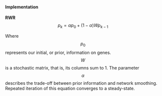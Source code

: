 
#### Implementation  
**RWR**  
$$
p_k = αp_0 + (1-α)Wp_{k - 1}
$$

Where  $$p_0$$ represents our initial, or prior, information on genes. $$W$$ is a stochastic matrix, that is, its columns sum to 1. The parameter $$α$$ describes the trade-off between prior information and network smoothing. Repeated iteration of this equation converges to a steady-state.  